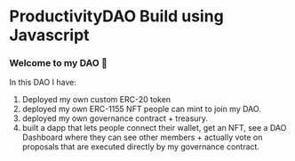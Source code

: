 # ProductivityDAO Build using Javascript

### **Welcome to my DAO 👋**

In this DAO I have:

1. Deployed my own custom ERC-20 token
2. deployed my own ERC-1155 NFT people can mint to join my DAO.
3. deployed my own governance contract + treasury.
4. built a dapp that lets people connect their wallet, get an NFT, see a DAO Dashboard where they can see other members + actually vote on proposals that are executed directly by my governance contract.
